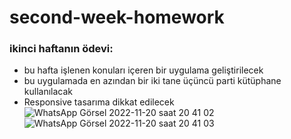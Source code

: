 # second-week-homework


### ikinci haftanın ödevi: 
  - bu hafta işlenen konuları içeren bir uygulama geliştirilecek
  - bu uygulamada en azından bir iki tane üçüncü parti kütüphane kullanılacak
  - Responsive tasarıma dikkat edilecek
![WhatsApp Görsel 2022-11-20 saat 20 41 02](https://user-images.githubusercontent.com/105456310/202917739-b886be5a-c132-4221-bd87-81eb62690b9b.jpg)
![WhatsApp Görsel 2022-11-20 saat 20 41 03](https://user-images.githubusercontent.com/105456310/202917741-72a9de39-08c2-42c7-bebf-9837ded96fd4.jpg)
